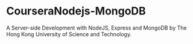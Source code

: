 # CourseraNodejs-MongoDB
A Server-side Development with NodeJS, Express and MongoDB by The Hong Kong University of Science and Technology.
